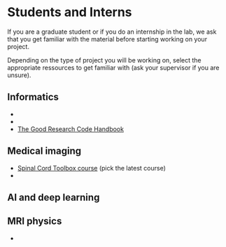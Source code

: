 # Students and Interns

If you are a graduate student or if you do an internship in the lab, we ask that you get familiar with 
the material before starting working on your project.

Depending on the type of project you will be working on, select the appropriate ressources to 
get familiar with (ask your supervisor if you are unsure).

## Informatics

- [](#bash-shell)
- [](#git)
- [The Good Research Code Handbook](https://goodresearch.dev/#)

## Medical imaging

- [Spinal Cord Toolbox course](https://spinalcordtoolbox.com/user_section/courses.html) (pick the latest course)
- [](#neuroimaging-analysis)

## AI and deep learning



## MRI physics
- [](#mri)

